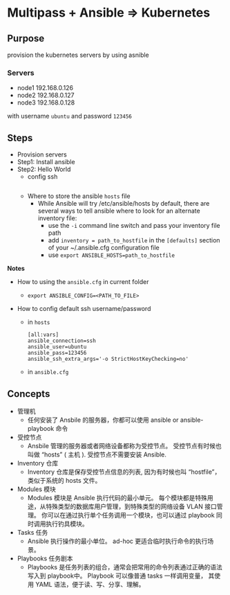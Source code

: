 Multipass + Ansible => Kubernetes
==============================================




## Purpose
provision the kubernetes servers by using asnible

### Servers
- node1 192.168.0.126
- node2 192.168.0.127
- node3 192.168.0.128

with username `ubuntu` and password `123456`

## Steps
- Provision servers
- Step1: Install ansible
- Step2: Hello World
  - config ssh
    ```
    
    ```
  - Where to store the ansible `hosts` file
    - While Ansible will try /etc/ansible/hosts by default, there are several ways to tell ansible where to look for an alternate inventory file:
      - use the `-i` command line switch and pass your inventory file path
      - add `inventory = path_to_hostfile` in the `[defaults]` section of your ~/.ansible.cfg configuration file
      - use `export ANSIBLE_HOSTS=path_to_hostfile` 



**Notes**

- How to using the `ansible.cfg` in current folder

  - `export ANSIBLE_CONFIG=<PATH_TO_FILE>`

- How to config default ssh username/password

  - in `hosts`

    ```
    [all:vars]
    ansible_connection=ssh
    ansible_user=ubuntu
    ansible_pass=123456
    ansible_ssh_extra_args='-o StrictHostKeyChecking=no'
    ```

  - in `ansible.cfg`

    



## Concepts
- 管理机
  - 任何安装了 Ansbile 的服务器，你都可以使用 ansible or ansible-playbook 命令
- 受控节点
  - Ansbile 管理的服务器或者网络设备都称为受控节点。 受控节点有时候也叫做 “hosts” ( 主机 ). 受控节点不需要安装 Ansible.
- Inventory 仓库
  - Inventory 仓库是保存受控节点信息的列表, 因为有时候也叫 “hostfile”， 类似于系统的 hosts 文件。
- Modules 模块
  - Modules 模块是 Ansible 执行代码的最小单元。 每个模块都是特殊用途，从特殊类型的数据库用户管理，到特殊类型的网络设备 VLAN 接口管理。 你可以在通过执行单个任务调用一个模块，也可以通过 playbook 同时调用执行钓具模块。 
- Tasks 任务
  - Ansible 执行操作的最小单位。 ad-hoc 更适合临时执行命令的执行场景。
- Playbooks 任务剧本
  - Playbooks 是任务列表的组合，通常会把常用的命令列表通过正确的语法写入到 playbook中。 Playbook 可以像普通 tasks 一样调用变量， 其使用 YAML 语法，便于读、写、分享、理解。

